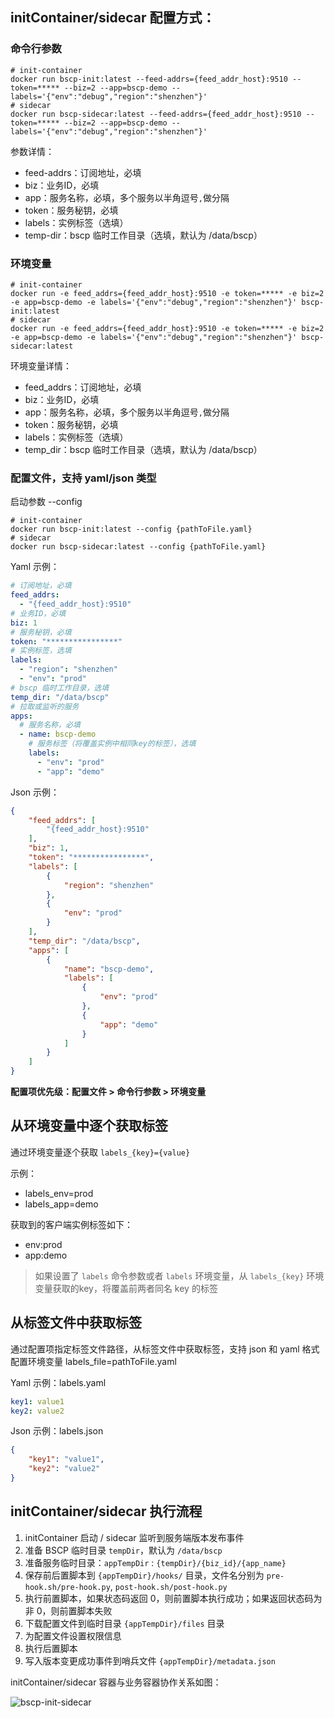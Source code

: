 ## initContainer/sidecar 配置方式：

### 命令行参数

```shell
# init-container
docker run bscp-init:latest --feed-addrs={feed_addr_host}:9510 --token=***** --biz=2 --app=bscp-demo --labels='{"env":"debug","region":"shenzhen"}'
# sidecar
docker run bscp-sidecar:latest --feed-addrs={feed_addr_host}:9510 --token=***** --biz=2 --app=bscp-demo --labels='{"env":"debug","region":"shenzhen"}'
```

参数详情：
- feed-addrs：订阅地址，必填
- biz：业务ID，必填
- app：服务名称，必填，多个服务以半角逗号`,`做分隔
- token：服务秘钥，必填
- labels：实例标签（选填）
- temp-dir：bscp 临时工作目录（选填，默认为 /data/bscp）

### 环境变量

```shell
# init-container
docker run -e feed_addrs={feed_addr_host}:9510 -e token=***** -e biz=2 -e app=bscp-demo -e labels='{"env":"debug","region":"shenzhen"}' bscp-init:latest
# sidecar
docker run -e feed_addrs={feed_addr_host}:9510 -e token=***** -e biz=2 -e app=bscp-demo -e labels='{"env":"debug","region":"shenzhen"}' bscp-sidecar:latest
```
环境变量详情：
- feed_addrs：订阅地址，必填
- biz：业务ID，必填
- app：服务名称，必填，多个服务以半角逗号`,`做分隔
- token：服务秘钥，必填
- labels：实例标签（选填）
- temp_dir：bscp 临时工作目录（选填，默认为 /data/bscp）

### 配置文件，支持 yaml/json 类型

启动参数 --config

```shell
# init-container
docker run bscp-init:latest --config {pathToFile.yaml}
# sidecar
docker run bscp-sidecar:latest --config {pathToFile.yaml}
```

Yaml 示例：

```yaml
# 订阅地址，必填
feed_addrs:
  - "{feed_addr_host}:9510"
# 业务ID，必填
biz: 1
# 服务秘钥，必填
token: "****************"
# 实例标签，选填
labels:
  - "region": "shenzhen"
  - "env": "prod"
# bscp 临时工作目录，选填
temp_dir: "/data/bscp"
# 拉取或监听的服务
apps:
  # 服务名称，必填
  - name: bscp-demo
    # 服务标签（将覆盖实例中相同key的标签），选填
    labels:
      - "env": "prod"
      - "app": "demo"
```

Json 示例：

```json
{
    "feed_addrs": [
        "{feed_addr_host}:9510"
    ],
    "biz": 1,
    "token": "****************",
    "labels": [
        {
            "region": "shenzhen"
        },
        {
            "env": "prod"
        }
    ],
    "temp_dir": "/data/bscp",
    "apps": [
        {
            "name": "bscp-demo",
            "labels": [
                {
                    "env": "prod"
                },
                {
                    "app": "demo"
                }
            ]
        }
    ]
}
```

**配置项优先级：配置文件 > 命令行参数 >  环境变量**

## 从环境变量中逐个获取标签

通过环境变量逐个获取 `labels_{key}={value}`

示例：
- labels_env=prod
- labels_app=demo

获取到的客户端实例标签如下：
- env:prod
- app:demo

> 如果设置了 `labels` 命令参数或者 `labels` 环境变量，从 `labels_{key}` 环境变量获取的key，将覆盖前两者同名 key 的标签

## 从标签文件中获取标签

通过配置项指定标签文件路径，从标签文件中获取标签，支持 json 和 yaml 格式
配置环境变量 labels_file=pathToFile.yaml

Yaml 示例：labels.yaml
```yaml
key1: value1
key2: value2
```

Json 示例：labels.json
```json
{
    "key1": "value1",
    "key2": "value2"
}
```

## initContainer/sidecar 执行流程

1. initContainer 启动 / sidecar 监听到服务端版本发布事件
2. 准备 BSCP 临时目录 `tempDir`，默认为  `/data/bscp`
3. 准备服务临时目录：`appTempDir` : `{tempDir}/{biz_id}/{app_name}`
4. 保存前后置脚本到 `{appTempDir}/hooks/` 目录，文件名分别为 `pre-hook.sh/pre-hook.py`,  `post-hook.sh/post-hook.py` 
5. 执行前置脚本，如果状态码返回 0，则前置脚本执行成功；如果返回状态码为非 0，则前置脚本失败
6. 下载配置文件到临时目录 `{appTempDir}/files` 目录
7. 为配置文件设置权限信息
8. 执行后置脚本
9. 写入版本变更成功事件到哨兵文件 `{appTempDir}/metadata.json`

initContainer/sidecar 容器与业务容器协作关系如图：

![bscp-init-sidecar](./img/bscp_sidecar_workspace.png)